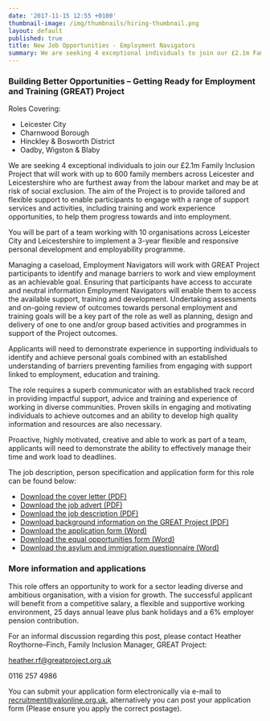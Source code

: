 ```yaml
---
date: '2017-11-15 12:55 +0100'
thumbnail-image: /img/thumbnails/hiring-thumbnail.png
layout: default
published: true
title: New Job Opportunities - Employment Navigators
summary: We are seeking 4 exceptional individuals to join our £2.1m Family Inclusion Project that will work with up to 600 family members across Leicester and Leicestershire.
---
```

### Building Better Opportunities – Getting Ready for Employment and Training (GREAT) Project

Roles Covering:

* Leicester City
* Charnwood Borough
* Hinckley & Bosworth District
* Oadby, Wigston & Blaby

We are seeking 4 exceptional individuals to join our £2.1m Family Inclusion Project that will work with up to 600 family members across Leicester and Leicestershire who are furthest away from the labour market and may be at risk of social exclusion. The aim of the Project is to provide tailored and flexible support to enable participants to engage with a range of support services and activities, including training and work experience opportunities, to help them progress towards and into employment.

You will be part of a team working with 10 organisations across Leicester City and Leicestershire to implement a 3-year flexible and responsive personal development and employability programme.

Managing a caseload, Employment Navigators will work with GREAT Project participants to identify and manage barriers to work and view employment as an achievable goal. Ensuring that participants have access to accurate and neutral information Employment Navigators will enable them to access the available support, training and development. Undertaking assessments and on-going review of outcomes towards personal employment and training goals will be a key part of the role as well as planning, design and delivery of one to one and/or group based activities and programmes in support of the Project outcomes.

Applicants will need to demonstrate experience in supporting individuals to identify and achieve personal goals combined with an established understanding of barriers preventing families from engaging with support linked to employment, education and training.

The role requires a superb communicator with an established track record in providing impactful support, advice and training and experience of working in diverse communities. Proven skills in engaging and motivating individuals to achieve outcomes and an ability to develop high quality information and resources are also necessary.

Proactive, highly motivated, creative and able to work as part of a team, applicants will need to demonstrate the ability to effectively manage their time and work load to deadlines.

The job description, person specification and application form for this role can be found below:

* [Download the cover letter (PDF)](https://www.valonline.org.uk/sites/www.valonline.org.uk/files/0._great_employment_nav_nov2017_-_cover_letter.pdf)
* [Download the job advert (PDF)](https://www.valonline.org.uk/sites/www.valonline.org.uk/files/1._great_employment_nav_nov2017_-_advert.pdf)
* [Download the job description (PDF)](https://www.valonline.org.uk/sites/www.valonline.org.uk/files/2._great_employment_nav_nov2017_-_jd-ps.pdf)
* [Download background information on the GREAT Project (PDF)](https://www.valonline.org.uk/sites/www.valonline.org.uk/files/3._great_employment_nav_nov2017_-_backgroundinfo.pdf)
* [Download the application form (Word)](https://www.valonline.org.uk/sites/www.valonline.org.uk/files/4._great_employment_nav_nov2017_-_application_form.docx)
* [Download the equal opportunities form (Word)](https://www.valonline.org.uk/sites/www.valonline.org.uk/files/5._great_employment_nav_nov2017_-_equaloppsform.doc)
* [Download the asylum and immigration questionnaire (Word)](https://www.valonline.org.uk/sites/www.valonline.org.uk/files/6._great_employment_nav_nov2017_-_aiquestionnaire.doc)

### More information and applications

This role offers an opportunity to work for a sector leading diverse and ambitious organisation, with a vision for growth. The successful applicant will benefit from a competitive salary, a flexible and supportive working environment, 25 days annual leave plus bank holidays and a 6% employer pension contribution.

For an informal discussion regarding this post, please contact Heather Roythorne–Finch, Family Inclusion Manager, GREAT Project:

[heather.rf@greatproject.org.uk](mailto:heather.rf@greatproject.org.uk)

0116 257 4986

You can submit your application form electronically via e-mail to [recruitment@valonline.org.uk](mailto:recruitment@valonline.org.uk), alternatively you can post your application form (Please ensure you apply the correct postage).